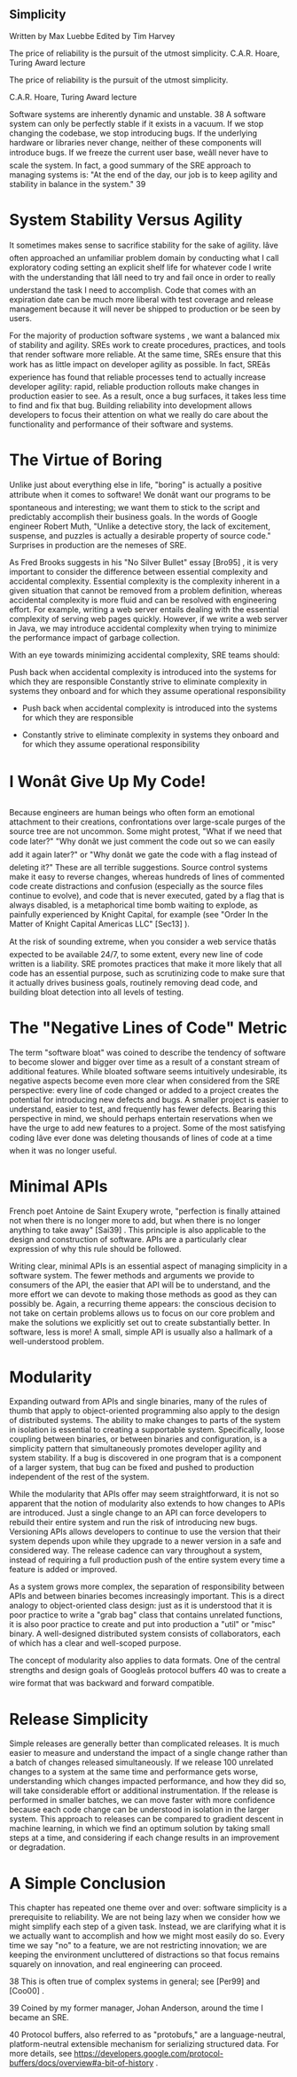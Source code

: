 ## Simplicity

Written by Max Luebbe Edited by Tim Harvey

The price of reliability is the pursuit of the utmost simplicity. C.A.R. Hoare, Turing Award lecture

The price of reliability is the pursuit of the utmost simplicity.

C.A.R. Hoare, Turing Award lecture

Software systems are inherently dynamic and unstable. 38 A software system can only be perfectly stable if it exists in a vacuum. If we stop changing the codebase, we stop introducing bugs. If the underlying hardware or libraries never change, neither of these components will introduce bugs. If we freeze the current user base, weâll never have to scale the system. In fact, a good summary of the SRE approach to managing systems is: "At the end of the day, our job is to keep agility and stability in balance in the system." 39

# System Stability Versus Agility

It sometimes makes sense to sacrifice stability for the sake of agility. Iâve often approached an unfamiliar problem domain by conducting what I call exploratory coding setting an explicit shelf life for whatever code I write with the understanding that Iâll need to try and fail once in order to really understand the task I need to accomplish. Code that comes with an expiration date can be much more liberal with test coverage and release management because it will never be shipped to production or be seen by users.

For the majority of production software systems , we want a balanced mix of stability and agility. SREs work to create procedures, practices, and tools that render software more reliable. At the same time, SREs ensure that this work has as little impact on developer agility as possible. In fact, SREâs experience has found that reliable processes tend to actually increase developer agility: rapid, reliable production rollouts make changes in production easier to see. As a result, once a bug surfaces, it takes less time to find and fix that bug. Building reliability into development allows developers to focus their attention on what we really do care about the functionality and performance of their software and systems.

# The Virtue of Boring

Unlike just about everything else in life, "boring" is actually a positive attribute when it comes to software! We donât want our programs to be spontaneous and interesting; we want them to stick to the script and predictably accomplish their business goals. In the words of Google engineer Robert Muth, "Unlike a detective story, the lack of excitement, suspense, and puzzles is actually a desirable property of source code." Surprises in production are the nemeses of SRE.

As Fred Brooks suggests in his "No Silver Bullet" essay [Bro95] , it is very important to consider the difference between essential complexity and accidental complexity. Essential complexity is the complexity inherent in a given situation that cannot be removed from a problem definition, whereas accidental complexity is more fluid and can be resolved with engineering effort. For example, writing a web server entails dealing with the essential complexity of serving web pages quickly. However, if we write a web server in Java, we may introduce accidental complexity when trying to minimize the performance impact of garbage collection.

With an eye towards minimizing accidental complexity, SRE teams should:

Push back when accidental complexity is introduced into the systems for which they are responsible Constantly strive to eliminate complexity in systems they onboard and for which they assume operational responsibility

- Push back when accidental complexity is introduced into the systems for which they are responsible

- Constantly strive to eliminate complexity in systems they onboard and for which they assume operational responsibility

# I Wonât Give Up My Code!

Because engineers are human beings who often form an emotional attachment to their creations, confrontations over large-scale purges of the source tree are not uncommon. Some might protest, "What if we need that code later?" "Why donât we just comment the code out so we can easily add it again later?" or "Why donât we gate the code with a flag instead of deleting it?" These are all terrible suggestions. Source control systems make it easy to reverse changes, whereas hundreds of lines of commented code create distractions and confusion (especially as the source files continue to evolve), and code that is never executed, gated by a flag that is always disabled, is a metaphorical time bomb waiting to explode, as painfully experienced by Knight Capital, for example (see "Order In the Matter of Knight Capital Americas LLC" [Sec13] ).

At the risk of sounding extreme, when you consider a web service thatâs expected to be available 24/7, to some extent, every new line of code written is a liability. SRE promotes practices that make it more likely that all code has an essential purpose, such as scrutinizing code to make sure that it actually drives business goals, routinely removing dead code, and building bloat detection into all levels of testing.

# The "Negative Lines of Code" Metric

The term "software bloat" was coined to describe the tendency of software to become slower and bigger over time as a result of a constant stream of additional features. While bloated software seems intuitively undesirable, its negative aspects become even more clear when considered from the SRE perspective: every line of code changed or added to a project creates the potential for introducing new defects and bugs. A smaller project is easier to understand, easier to test, and frequently has fewer defects. Bearing this perspective in mind, we should perhaps entertain reservations when we have the urge to add new features to a project. Some of the most satisfying coding Iâve ever done was deleting thousands of lines of code at a time when it was no longer useful.

# Minimal APIs

French poet Antoine de Saint Exupery wrote, "perfection is finally attained not when there is no longer more to add, but when there is no longer anything to take away" [Sai39] . This principle is also applicable to the design and construction of software. APIs are a particularly clear expression of why this rule should be followed.

Writing clear, minimal APIs is an essential aspect of managing simplicity in a software system. The fewer methods and arguments we provide to consumers of the API, the easier that API will be to understand, and the more effort we can devote to making those methods as good as they can possibly be. Again, a recurring theme appears: the conscious decision to not take on certain problems allows us to focus on our core problem and make the solutions we explicitly set out to create substantially better. In software, less is more! A small, simple API is usually also a hallmark of a well-understood problem.

# Modularity

Expanding outward from APIs and single binaries, many of the rules of thumb that apply to object-oriented programming also apply to the design of distributed systems. The ability to make changes to parts of the system in isolation is essential to creating a supportable system. Specifically, loose coupling between binaries, or between binaries and configuration, is a simplicity pattern that simultaneously promotes developer agility and system stability. If a bug is discovered in one program that is a component of a larger system, that bug can be fixed and pushed to production independent of the rest of the system.

While the modularity that APIs offer may seem straightforward, it is not so apparent that the notion of modularity also extends to how changes to APIs are introduced. Just a single change to an API can force developers to rebuild their entire system and run the risk of introducing new bugs. Versioning APIs allows developers to continue to use the version that their system depends upon while they upgrade to a newer version in a safe and considered way. The release cadence can vary throughout a system, instead of requiring a full production push of the entire system every time a feature is added or improved.

As a system grows more complex, the separation of responsibility between APIs and between binaries becomes increasingly important. This is a direct analogy to object-oriented class design: just as it is understood that it is poor practice to write a "grab bag" class that contains unrelated functions, it is also poor practice to create and put into production a "util" or "misc" binary. A well-designed distributed system consists of collaborators, each of which has a clear and well-scoped purpose.

The concept of modularity also applies to data formats. One of the central strengths and design goals of Googleâs protocol buffers 40 was to create a wire format that was backward and forward compatible.

# Release Simplicity

Simple releases are generally better than complicated releases. It is much easier to measure and understand the impact of a single change rather than a batch of changes released simultaneously. If we release 100 unrelated changes to a system at the same time and performance gets worse, understanding which changes impacted performance, and how they did so, will take considerable effort or additional instrumentation. If the release is performed in smaller batches, we can move faster with more confidence because each code change can be understood in isolation in the larger system. This approach to releases can be compared to gradient descent in machine learning, in which we find an optimum solution by taking small steps at a time, and considering if each change results in an improvement or degradation.

# A Simple Conclusion

This chapter has repeated one theme over and over: software simplicity is a prerequisite to reliability. We are not being lazy when we consider how we might simplify each step of a given task. Instead, we are clarifying what it is we actually want to accomplish and how we might most easily do so. Every time we say "no" to a feature, we are not restricting innovation; we are keeping the environment uncluttered of distractions so that focus remains squarely on innovation, and real engineering can proceed.

38 This is often true of complex systems in general; see [Per99] and [Coo00] .

39 Coined by my former manager, Johan Anderson, around the time I became an SRE.

40 Protocol buffers, also referred to as "protobufs," are a language-neutral, platform-neutral extensible mechanism for serializing structured data. For more details, see https://developers.google.com/protocol-buffers/docs/overview#a-bit-of-history .